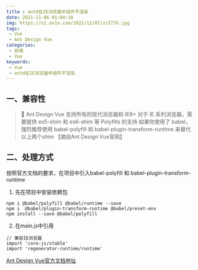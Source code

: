 ```yaml
---
title : antd在IE浏览器中组件不渲染
date: 2021-11-06 01:04:20
img: https://s1.ax1x.com/2022/12/07/zcIT76.jpg
tags:
 - Vue
 - Ant Design Vue
categories: 
 - 前端
 - Vue
keywords:
 - Vue
 - antd在IE浏览器中组件不渲染
---
```

## 一、兼容性
> 🎯 Ant Design Vue 支持所有的现代浏览器和 IE9+
> 对于 IE 系列浏览器，需要提供 es5-shim 和 es6-shim 等 Polyfills 的支持
> 如果你使用了 babel，强烈推荐使用 babel-polyfill 和 babel-plugin-transform-runtime 来替代以上两个shim
> 【摘自Ant Design Vue官网】

## 二、处理方式
按照官方文档的要求，在项目中引入babel-polyfill 和 babel-plugin-transform-runtime
1. 先在项目中安装依赖包
```
npm i @babel/polyfill @babel/runtime --save
npm i  @babel/plugin-transform-runtime @babel/preset-env
npm install --save @babel/polyfill
```

2. 在main.js中引用
```
// 兼容IE浏览器
import 'core-js/stable'
import 'regenerator-runtime/runtime'
```

[Ant Design Vue官方文档地址](https://www.antdv.com/docs/vue/getting-started-cn/)

